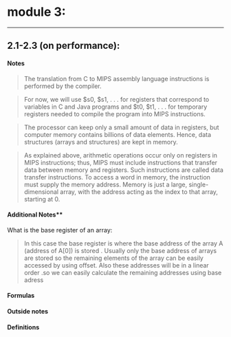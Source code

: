 # module 3:

---

## 2.1-2.3 (on performance):

#### Notes

> The translation from C to MIPS assembly language instructions is performed by the compiler.

>  For now, we will use $s0, $s1, . . . for registers that correspond to variables in C and Java programs and $t0, $t1, . . . for temporary registers needed to compile the program into MIPS instructions.

> The processor can keep only a small amount of data in registers, but computer memory contains billions of data elements. Hence, data structures (arrays and structures) are kept in memory.

> As explained above, arithmetic operations occur only on registers in MIPS instructions; thus, MIPS must include instructions that transfer data between memory and registers. Such instructions are called data transfer instructions. To access a word in memory, the instruction must supply the memory address. Memory is just a large, single-dimensional array, with the address acting as the index to that array, starting at 0.

#### Additional Notes**


What is the base register of an array:
>  In this case the base  register is where the base address of the array A (address of A[0]) is stored . Usually only the base address of arrays are stored so the remaining elements of the array can be easily accessed by using offset. Also these addresses will be in a linear order .so we can easily calculate the remaining addresses using base adress

#### Formulas

#### Outside notes

#### Definitions

